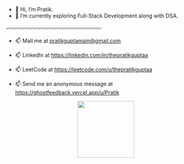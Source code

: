 - 👋 Hi, I’m Pratik.
- 🌱 I’m currently exploring Full-Stack Development along with DSA.

 〰️〰️〰️〰️〰️〰️〰️〰️〰️〰️〰️〰️〰️〰️〰️〰️〰️〰️
  
- 📫 Mail me at pratikguptamain@gmail.com
- 📫 LinkedIn at https://linkedin.com/in/thepratikguptaa
- 📫 LeetCode at https://leetcode.com/u/thepratikguptaa
- 📫 Send me an anonymous message at https://ghostfeedback.vercel.app/u/Pratik


  <p align="center">
  <img src="https://github-readme-stats.vercel.app/api/top-langs/?username=thepratikguptaa&layout=compact&theme=github_dark" height="150" />
</p>

<!---
thepratikguptaa/thepratikguptaa is a ✨ special ✨ repository because its `README.md` (this file) appears on your GitHub profile.
You can click the Preview link to take a look at your changes.
--->

